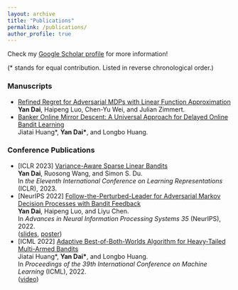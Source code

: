 ```yaml
---
layout: archive
title: "Publications"
permalink: /publications/
author_profile: true
---
```


Check my [Google Scholar profile](https://scholar.google.com/citations?user=gkG4z3IAAAAJ) for more information!

(* stands for equal contribution. Listed in reverse chronological order.)

### Manuscripts
*   [Refined Regret for Adversarial MDPs with Linear Function Approximation](https://arxiv.org/abs/2301.12942)  
    **Yan Dai**, Haipeng Luo, Chen-Yu Wei, and Julian Zimmert.
*   [Banker Online Mirror Descent: A Universal Approach for Delayed Online Bandit Learning](https://arxiv.org/abs/2301.10500)  
    Jiatai Huang\*, **Yan Dai\***, and Longbo Huang.

### Conference Publications
*   \[ICLR 2023\] [Variance-Aware Sparse Linear Bandits](https://arxiv.org/abs/2205.13450)  
    **Yan Dai**, Ruosong Wang, and Simon S. Du.  
    In *the Eleventh International Conference on Learning Representations* (ICLR), 2023.
*   \[NeurIPS 2022\] [Follow-the-Perturbed-Leader for Adversarial Markov Decision Processes with Bandit Feedback](https://arxiv.org/abs/2205.13451)   
    **Yan Dai**, Haipeng Luo, and Liyu Chen.  
    In *Advances in Neural Information Processing Systems 35* (NeurIPS), 2022.  
    ([slides](/files/slides_NeurIPS2022_FTPL_for_AMDP.pdf), [poster](/files/poster_NeurIPS2022_FTPL_for_AMDP.pdf))
*   \[ICML 2022\] [Adaptive Best-of-Both-Worlds Algorithm for Heavy-Tailed Multi-Armed Bandits](https://arxiv.org/abs/2201.11921)  
    Jiatai Huang\*, **Yan Dai\***, and Longbo Huang.  
    In *Proceedings of the 39th International Conference on Machine Learning* (ICML), 2022.  
    ([video](https://slideslive.com/38983650))
